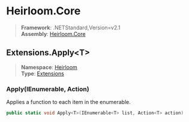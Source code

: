 # Heirloom.Core

> **Framework**: .NETStandard,Version=v2.1  
> **Assembly**: [Heirloom.Core][0]  

## Extensions.Apply\<T>

> **Namespace**: [Heirloom][0]  
> **Type**: [Extensions][1]  

### Apply<T>(IEnumerable<T>, Action<T>)

Applies a function to each item in the enumerable.

```cs
public static void Apply<T>(IEnumerable<T> list, Action<T> action)
```

[0]: ../../../Heirloom.Core.md
[1]: ../Extensions.md
